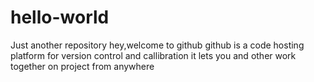 # hello-world
Just another repository
hey,welcome to github
github is a code hosting platform for version control and callibration
it lets you and other work together on project from anywhere

